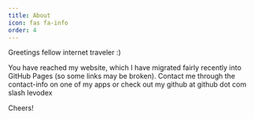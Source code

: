 ```yaml
---
title: About
icon: fas fa-info
order: 4
---
```



Greetings fellow internet traveler :)

You have reached my website, which I have migrated fairly recently into GitHub Pages (so some links may be broken). Contact me through the contact-info on one of my apps or check out my github at github dot com slash levodex

Cheers!